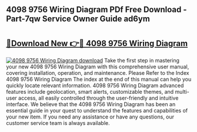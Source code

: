 ## 4098 9756 Wiring Diagram PDf Free Download - Part-7qw Service Owner Guide ad6ym

# <h2><a href="http://dflsv5.blite.top/?on=4098+9756+Wiring+Diagram">🔗Download New 👉🔴 4098 9756 Wiring Diagram</a></h2>

[![4098 9756 Wiring Diagram download](https://i.imgur.com/lujVjoI.png)](http://dflsv5.blite.top/?on=4098+9756+Wiring+Diagram)
Take the first step in mastering your new 4098 9756 Wiring Diagram with this comprehensive user manual, covering installation, operation, and maintenance. Please Refer to the Index 4098 9756 Wiring Diagram The index at the end of this manual can help you quickly locate relevant information. 4098 9756 Wiring Diagram advanced features include geolocation, smart alerts, customizable themes, and multi-user access, all easily controlled through the user-friendly and intuitive interface. We believe that the 4098 9756 Wiring Diagram has been an essential guide in your quest to understand the features and capabilities of your new item. If you need any assistance or have any questions, our customer service team is always available.
